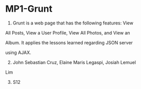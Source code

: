 # MP1-Grunt

1. Grunt is a web page that has the following features: View 

All Posts, View a User Profile, View All Photos, and View an 

Album. It applies the lessons learned regarding JSON server 

using AJAX.

2. John Sebastian Cruz, Elaine Maris Legaspi, Josiah Lemuel 

Lim

3. S12
